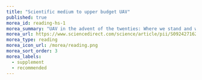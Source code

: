 ```yaml
---
title: "Scientific medium to upper budget UAV"
published: true
morea_id: reading-hs-1
morea_summary: "UAV in the advent of the twenties: Where we stand and what is next"
morea_url: https://www.sciencedirect.com/science/article/pii/S0924271621003282
morea_type: reading
morea_icon_url: /morea/reading.png
morea_sort_order: 3
morea_labels:
  - supplement
  - recommended
---
```


